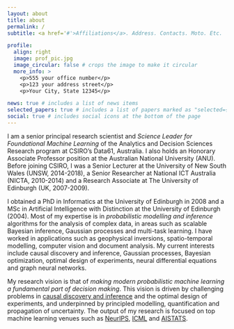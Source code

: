 ```yaml
---
layout: about
title: about
permalink: /
subtitle: <a href='#'>Affiliations</a>. Address. Contacts. Moto. Etc.

profile:
  align: right
  image: prof_pic.jpg
  image_circular: false # crops the image to make it circular
  more_info: >
    <p>555 your office number</p>
    <p>123 your address street</p>
    <p>Your City, State 12345</p>

news: true # includes a list of news items
selected_papers: true # includes a list of papers marked as "selected={true}"
social: true # includes social icons at the bottom of the page
---
```


I am a senior principal research scientist and _Science Leader for Foundational Machine Learning_ of the Analytics and Decision Sciences Research program at CSIRO’s Data61, Australia. I also holds an Honorary Associate Professor position at the Australian National University (ANU). Before joining CSIRO, I was a Senior Lecturer at the University of New South Wales (UNSW, 2014-2018), a Senior Researcher at National ICT Australia (NICTA, 2010-2014) and a Research Associate at The University of Edinburgh (UK, 2007-2009). 

I obtained a PhD in Informatics at the University of Edinburgh in 2008 and a MSc in Artificial Intelligence with Distinction at the University of Edinburgh (2004). Most of my expertise is in _probabilistic modelling and inference_ algorithms for the analysis of complex data, in areas such as scalable Bayesian inference, Gaussian processes and multi-task learning.  I have worked in applications such as geophysical inversions, spatio-temporal modelling, computer vision and document analysis. My current interests include causal discovery and inference, Gaussian processes, Bayesian optimization, optimal design of experiments, neural differential equations and graph neural networks.

My research vision is that of _making modern probabilistic machine learning a fundamental part of decision making_. This vision is driven by challenging problems in [causal discovery and inference](https://research.csiro.au/ai4m/causal-inference-in-complex-multiscale-systems/) and the optimal design of experiments, and underpinned by principled modelling, quantification and propagation of uncertainty. The output of my research is focused on top machine learning venues such as [NeurIPS](https://neurips.cc/), [ICML](https://icml.cc/) and [AISTATS](https://aistats.org/). 

<!-- 
Write your biography here. Tell the world about yourself. Link to your favorite [subreddit](http://reddit.com). You can put a picture in, too. The code is already in, just name your picture `prof_pic.jpg` and put it in the `img/` folder.

Put your address / P.O. box / other info right below your picture. You can also disable any of these elements by editing `profile` property of the YAML header of your `_pages/about.md`. Edit `_bibliography/papers.bib` and Jekyll will render your [publications page](/al-folio/publications/) automatically.

Link to your social media connections, too. This theme is set up to use [Font Awesome icons](https://fontawesome.com/) and [Academicons](https://jpswalsh.github.io/academicons/), like the ones below. Add your Facebook, Twitter, LinkedIn, Google Scholar, or just disable all of them.
-->
